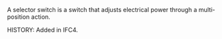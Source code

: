 A selector switch is a switch that adjusts electrical power through a multi-position action.

<!-- end of short definition -->
 HISTORY: Added in IFC4.
